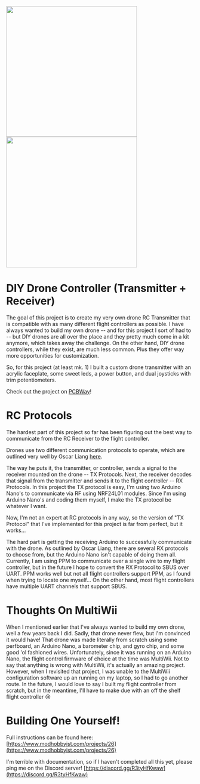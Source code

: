 <img src="https://user-images.githubusercontent.com/11777512/193417321-0d75b568-dd6f-413f-b07a-3bc9015a0106.png" width="350">
<img src="https://user-images.githubusercontent.com/11777512/204952506-e58b8ea8-5316-48fa-89ae-6744a0cc6eb4.png" width="350">

# DIY Drone Controller (Transmitter + Receiver)
The goal of this project is to create my very own drone RC Transmitter that is compatible with as many different flight controllers as possible. I have always wanted to build my own drone -- and for this project I sort of had to -- but DIY drones are all over the place and they pretty much come in a kit anymore, which takes away the challenge. On the other hand, DIY drone controllers, while they exist, are much less common. Plus they offer way more opportunities for customization.

So, for this project (at least mk. 1) I built a custom drone transmitter with an acrylic faceplate, some sweet leds, a power button, and dual joysticks with trim potentiometers. 

Check out the project on [PCBWay](https://www.pcbway.com/project/shareproject/DIY_Drone_Transmitter_6b195ee1.html)!

# RC Protocols
The hardest part of this project so far has been figuring out the best way to communicate from the RC Receiver to the flight controller.

Drones use two different communication protocols to operate, which are outlined very well by Oscar Liang [here](https://oscarliang.com/rc-protocols/). 

The way he puts it, the transmitter, or controller, sends a signal to the receiver mounted on the drone -- TX Protocols. Next, the receiver decodes that signal from the transmitter and sends it to the flight controller -- RX Protocols. In this project the TX protocol is easy, I'm using two Arduino Nano's to communicate via RF using NRF24L01 modules. Since I'm using Arduino Nano's and coding them myself, I make the TX protocol be whatever I want. 

Now, I'm not an expert at RC protocols in any way, so the version of "TX Protocol" that I've implemented for this project is far from perfect, but it works...

The hard part is getting the receiving Arduino to successfully communicate with the drone. As outlined by Oscar Liang, there are several RX protocols to choose from, but the Arduino Nano isn't capable of doing them all. Currently, I am using PPM to communicate over a single wire to my flight controller, but in the future I hope to convert the RX Protocol to SBUS over UART. PPM works well but not all flight controllers support PPM, as I found when trying to locate one myself... On the other hand, most flight controllers have multiple UART channels that support SBUS. 

# Thoughts On MultiWii
When I mentioned earlier that I've always wanted to build my own drone, well a few years back I did. Sadly, that drone never flew, but I'm convinced it would have! That drone was made literally from scratch using some perfboard, an Arduino Nano, a barometer chip, and gyro chip, and some good 'ol fashioned wires. Unfortunately, since it was running on an Arduino Nano, the flight control firmware of choice at the time was MultiWii. Not to say that anything is wrong with MultiWii, it's actually an amazing project. However, when I revisited that project, I was unable to the MultiWii configuration software up an running on my laptop, so I had to go another route. In the future, I would love to say I built my flight controller from scratch, but in the meantime, I'll have to make due with an off the shelf flight controller 😢

# Building One Yourself!
Full instructions can be found here: [https://www.modhobbyist.com/projects/26](https://www.modhobbyist.com/projects/26)

I'm terrible with documentation, so if I haven't completed all this yet, please ping me on the Discord server!
[https://discord.gg/R3tyHfKwaw](https://discord.gg/R3tyHfKwaw)
